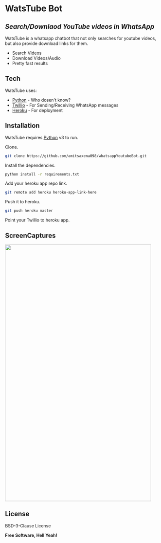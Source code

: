 # WatsTube Bot
## _Search/Downlaod YouTube videos in WhatsApp_

WatsTube is a whatsapp chatbot that not only searches for youtube videos, but also provide download links for them.

- Search Videos
- Download Videos/Audio
- Pretty fast results

## Tech

WatsTube uses:

- [Python](https://www.python.org) - Who dosen't know?
- [Twillio](https://www.twilio.com/) - For Sending/Receiving WhatsApp messages
- [Heroku](https://www.heroku.com/) - For deployment

## Installation

WatsTube requires [Python](https://www.python.org) v3 to run.

Clone.

```sh
git clone https://github.com/amitsaxena098/whatsappYoutubeBot.git
```

Install the dependencies.

```sh
python install -r requirements.txt
```

Add your heroku app repo link.

```sh
git remote add heroku heroku-app-link-here
```

Push it to heroku.

```sh
git push heroku master
```

Point your Twillio to heroku app.

## ScreenCaptures

<img src="https://github.com/amitsaxena098/whatsappYoutubeBot/blob/master/img/ezgif.com-gif-maker-3beeef34b48ead9e2.gif" width="480" height="840">

## License

BSD-3-Clause License

**Free Software, Hell Yeah!**

